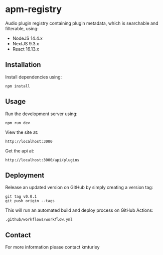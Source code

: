 # apm-registry

Audio plugin registry containing plugin metadata, which is searchable and filterable, using:

* NodeJS 14.4.x
* NextJS 9.3.x
* React 16.13.x


## Installation

Install dependencies using:

    npm install


## Usage

Run the development server using:

    npm run dev

View the site at:

    http://localhost:3000

Get the api at:

    http://localhost:3000/api/plugins


## Deployment

Release an updated version on GitHub by simply creating a version tag:

    git tag v0.0.1
    git push origin --tags

This will run an automated build and deploy process on GitHub Actions:

    .github/workflows/workflow.yml


## Contact

For more information please contact kmturley
